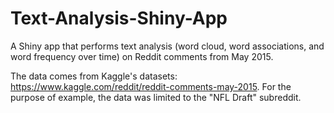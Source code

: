 # Text-Analysis-Shiny-App
A Shiny app that performs text analysis (word cloud, word associations, and word frequency over time) on Reddit comments from May 2015.

The data comes from Kaggle's datasets: https://www.kaggle.com/reddit/reddit-comments-may-2015.  For the purpose of example, the data was limited to the "NFL Draft" subreddit.
